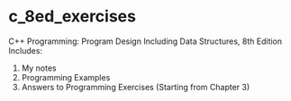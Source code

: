 # c_8ed_exercises
C++ Programming: Program Design Including Data Structures, 8th Edition 
Includes:
 1. My notes
 2. Programming Examples
 3. Answers to Programming Exercises (Starting from Chapter 3)
